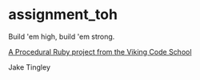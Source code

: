 assignment_toh
==============

Build 'em high, build 'em strong.

[A Procedural Ruby project from the Viking Code School](http://www.vikingcodeschool.com)

Jake Tingley